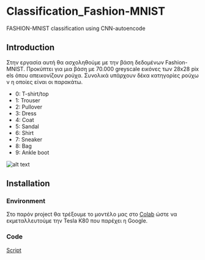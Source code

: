 # Classification_Fashion-MNIST
FASHION-MNIST classification using CNN-autoencode

## Introduction

Στην εργασία αυτή θα ασχοληθούμε με την βάση δεδομένων Fashion-MNIST. Προκύπτει για μια βάση με 70.000 greyscale εικόνες των 28x28 pixels όπου απεικονίζουν ρούχα. Συνολικά υπάρχουν δέκα κατηγορίες ρούχων η οποίες είναι οι παρακάτω.


* 0: T-shirt/top
* 1: Trouser
* 2: Pullover
* 3: Dress
* 4: Coat
* 5: Sandal
* 6: Shirt
* 7: Sneaker
* 8: Bag
* 9: Ankle boot

![alt text](https://www.researchgate.net/profile/Greeshma_K_V/publication/340299295/figure/fig1/AS:875121904476163@1585656729996/Fashion-MNIST-Dataset-Images-with-Labels-and-Description-II-LITERATURE-REVIEW-In-image_W640.jpg)

## Installation

### Environment 

Στο παρόν project θα τρέξουμε το μοντέλο μας στο [Colab](https://medium.com/deep-learning-turkey/google-colab-free-gpu-tutorial-e113627b9f5d) ώστε να εκμεταλλευτούμε την Tesla K80 που παρέχει η Google.

### Code

[Script](https://colab.research.google.com/drive/1tTrYrN50_TtyvK3MpzNY6MpK6JKCUodF?usp=sharing)
